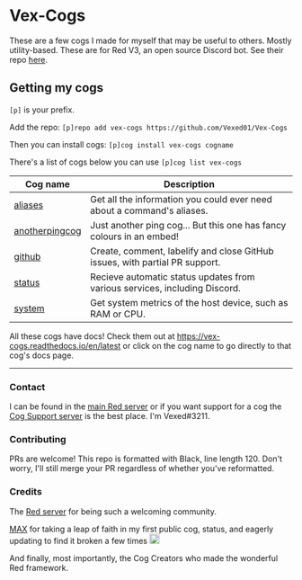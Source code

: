 # Vex-Cogs

These are a few cogs I made for myself that may be useful to others. Mostly utility-based.
These are for Red V3, an open source Discord bot. See their repo [here](https://github.com/Cog-Creators/Red-DiscordBot/).

## Getting my cogs

`[p]` is your prefix.

Add the repo: `[p]repo add vex-cogs https://github.com/Vexed01/Vex-Cogs`

Then you can install cogs: `[p]cog install vex-cogs cogname`

There's a list of cogs below you can use `[p]cog list vex-cogs`

| Cog name | Description |
| --- | --- |
| [aliases](https://vex-cogs.readthedocs.io/en/latest/aliases.html) | Get all the information you could ever need about a command's aliases. |
| [anotherpingcog](https://vex-cogs.readthedocs.io/en/latest/anotherpingcog.html) | Just another ping cog... But this one has fancy colours in an embed! |
| [github](https://vex-cogs.readthedocs.io/en/latest/github.html) | Create, comment, labelify and close GitHub issues, with partial PR support. |
| [status](https://vex-cogs.readthedocs.io/en/latest/status.html) | Recieve automatic status updates from various services, including Discord. |
| [system](https://vex-cogs.readthedocs.io/en/latest/system.html) | Get system metrics of the host device, such as RAM or CPU. |

All these cogs have docs! Check them out at <https://vex-cogs.readthedocs.io/en/latest> or click on the cog name to go directly to that cog's docs page.

---

### Contact

I can be found in the [main Red server](https://discord.gg/red) or if you want support for a cog the [Cog Support server](https://discord.gg/GET4DVk) is the best place. I'm Vexed#3211.

### Contributing

PRs are welcome! This repo is formatted with Black, line length 120. Don't worry, I'll still merge your PR regardless of whether you've reformatted.

### Credits

The [Red server](https://discord.gg/red) for being such a welcoming community.

[MAX](https://github.com/maxbooiii) for taking a leap of faith in my first public cog, status, and eagerly updating to find it broken a few times
<img src="https://media.discordapp.net/attachments/133251234164375552/813322657185136650/aha.png" alt="aha" width="18" height="18">

And finally, most importantly, the Cog Creators who made the wonderful Red framework.
